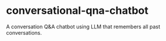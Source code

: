 # conversational-qna-chatbot
A conversation Q&amp;A chatbot using LLM that remembers all past conversations.
